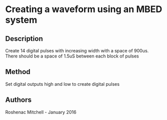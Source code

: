 # Creating a waveform using an MBED system
                           
## Description
Create 14 digital pulses with increasing width with a space of 900us.  
There should be a space of 1.5uS between each block of pulses
                           
## Method
Set digital outputs high and low to create digital pulses

## Authors
Roshenac Mitchell -  January 2016
